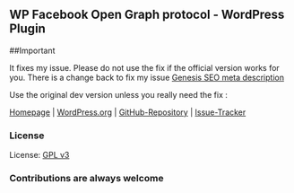 ## WP Facebook Open Graph protocol - WordPress Plugin

##Important

It fixes my issue. Please do not use the fix if the official version works for you.
There is a change back to fix my issue [Genesis SEO meta description](http://wordpress.org/support/topic/genesis-seo-meta-description)


Use the original dev version unless you really need the fix :

[Homepage](http://rynoweb.com/wordpress-plugins/) |
[WordPress.org](https://wordpress.org/extend/plugins/wp-facebook-open-graph-protocol/) |
[GitHub-Repository](https://github.com/chuckreynolds/WPFBOGP) |
[Issue-Tracker](https://github.com/chuckreynolds/WPFBOGP/issues)


### License
License: [GPL v3](http://www.gnu.org/licenses/gpl-3.0.html)

### Contributions are always welcome
